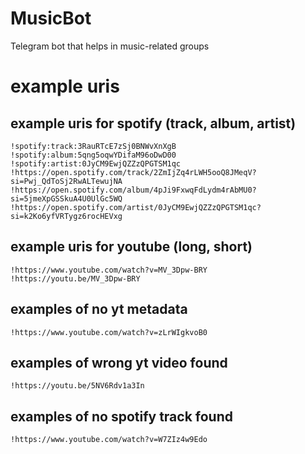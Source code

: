 # MusicBot
Telegram bot that helps in music-related groups

# example uris

## example uris for spotify (track, album, artist)

```
!spotify:track:3RauRTcE7zSj0BNWvXnXgB
!spotify:album:5qng5oqwYDifaM96oDwD00
!spotify:artist:0JyCM9EwjQZZzQPGTSM1qc
!https://open.spotify.com/track/2ZmIjZq4rLWH5ooQ8JMeqV?si=Pwj_QdToSj2RwALTewujNA
!https://open.spotify.com/album/4pJi9FxwqFdLydm4rAbMU0?si=5jmeXpGSSkuA4U0UlGc5WQ
!https://open.spotify.com/artist/0JyCM9EwjQZZzQPGTSM1qc?si=k2Ko6yfVRTygz6rocHEVxg
```

## example uris for youtube (long, short)
```
!https://www.youtube.com/watch?v=MV_3Dpw-BRY
!https://youtu.be/MV_3Dpw-BRY
```

## examples of no yt metadata
```
!https://www.youtube.com/watch?v=zLrWIgkvoB0
```

## examples of wrong yt video found
```
!https://youtu.be/5NV6Rdv1a3In
```

## examples of no spotify track found
```
!https://www.youtube.com/watch?v=W7ZIz4w9Edo
```